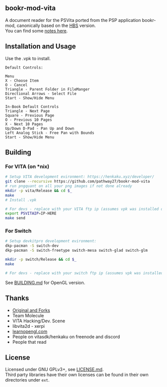 ## bookr-mod-vita

A document reader for the PSVita ported from the PSP application bookr-mod, canonically based on the [HBS](https://github.com/pathway27/bookr-mod-vita/tree/bookr-hbs) version.  
You can find some [notes here](https://github.com/pathway27/bookr-mod-vita/blob/master/notes.md).

## Installation and Usage

Use the .vpk to install.

```
Default Controls:

Menu
X - Choose Item
O - Cancel
Triangle - Parent Folder in FileManger
Directional Arrows - Select File
Start - Show/Hide Menu

In-Book Default Controls
Triangle - Next Page
Square - Previous Page
O - Previous 10 Pages
X - Next 10 Pages
Up/Down D-Pad - Pan Up and Down
Left Analog Stick - Free Pan with Bounds
Start - Show/Hide Menu
```

## Building

### For VITA (on *nix)

```sh
# Setup VITA development evironment: https://henkaku.xyz/developer/
git clone --recursive https://github.com/pathway27/bookr-mod-vita
# run pngquant on all your png images if not done already
mkdir -p vita/Release && cd $_
make
# Install .vpk

# For devs - replace with your VITA ftp ip (assumes vpk was installed once)
export PSVITAIP=IP-HERE
make send
```

### For Switch

```sh
# Setup devkitpro development evironment: 
dkp-pacman -S switch-dev
dkp-pacman -S switch-freetype switch-mesa switch-glad switch-glm

mkdir -p switch/Release && cd $_
make

# For devs - replace with your switch ftp ip (assumes vpk was installed once)

```

See [BUILDING.md](https://github.com/pathway27/bookr-mod-vita/blob/master/BUILDING.md) for OpenGL version.


## Thanks

- [Original and Forks](https://github.com/pathway27/bookr-mod-vita/blob/master/forks.md)
- Team Molecule
- VITA Hacking/Dev. Scene
- libvita2d - xerpi
- [learnopengl.com](learnopengl.com)
- People on vitasdk/henkaku on freenode and discord
- People that read


## License

Licensed under GNU GPLv3+, see [LICENSE.md](https://github.com/pathway27/bookr-mod-vita/blob/master/LICENSE).  
Third party libraries have their own licenses can be found in their own directories under `ext`.
